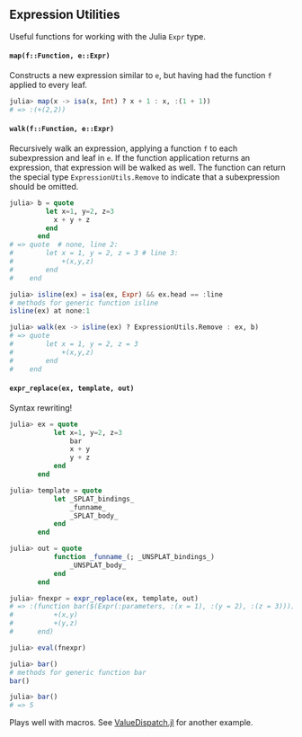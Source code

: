 ## Expression Utilities

Useful functions for working with the Julia `Expr` type.

#### `map(f::Function, e::Expr)`

Constructs a new expression similar to `e`, but having had the function
`f` applied to every leaf.

```.jl
julia> map(x -> isa(x, Int) ? x + 1 : x, :(1 + 1))
# => :(+(2,2))
```

#### `walk(f::Function, e::Expr)`

Recursively walk an expression, applying a function `f` to each
subexpression and leaf in `e`. If the function application returns an
expression, that expression will be walked as well. The function can
return the special type `ExpressionUtils.Remove` to indicate that a
subexpression should be omitted.

```.jl
julia> b = quote
         let x=1, y=2, z=3
           x + y + z
         end
       end
# => quote  # none, line 2:
#        let x = 1, y = 2, z = 3 # line 3:
#            +(x,y,z)
#        end
#    end

julia> isline(ex) = isa(ex, Expr) && ex.head == :line
# methods for generic function isline
isline(ex) at none:1

julia> walk(ex -> isline(ex) ? ExpressionUtils.Remove : ex, b)
# => quote
#        let x = 1, y = 2, z = 3
#            +(x,y,z)
#        end
#    end
```

#### `expr_replace(ex, template, out)`

Syntax rewriting!

```.jl
julia> ex = quote
           let x=1, y=2, z=3
               bar
               x + y
               y + z
           end
       end

julia> template = quote
           let _SPLAT_bindings_
               _funname_
               _SPLAT_body_
           end
       end

julia> out = quote
           function _funname_(; _UNSPLAT_bindings_)
               _UNSPLAT_body_
           end
       end

julia> fnexpr = expr_replace(ex, template, out)
# => :(function bar($(Expr(:parameters, :(x = 1), :(y = 2), :(z = 3))))
#          +(x,y)
#          +(y,z)
#      end)

julia> eval(fnexpr)

julia> bar()
# methods for generic function bar
bar()

julia> bar()
# => 5
```

Plays well with macros. See
[ValueDispatch.jl](https://github.com/zachallaun/ValueDispatch.jl/blob/master/src/ValueDispatch.jl)
for another example.
